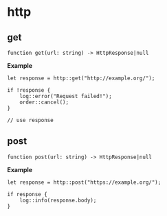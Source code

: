 # http

## get

```wdl
function get(url: string) -> HttpResponse|null
```

**Example**

```wdl
let response = http::get("http://example.org/");

if !response {
    log::error("Request failed!");
    order::cancel();
}

// use response
```

## post

```wdl
function post(url: string) -> HttpResponse|null
```

**Example**

```wdl
let response = http::post("https://example.org/");

if response {
    log::info(response.body);
}
```
